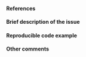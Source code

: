 <!-- Your title above should be a short description of what
is the issue. Do not include the pull request number in the title. -->

#### References

#### Brief description of the issue

#### Reproducible code example

#### Other comments



